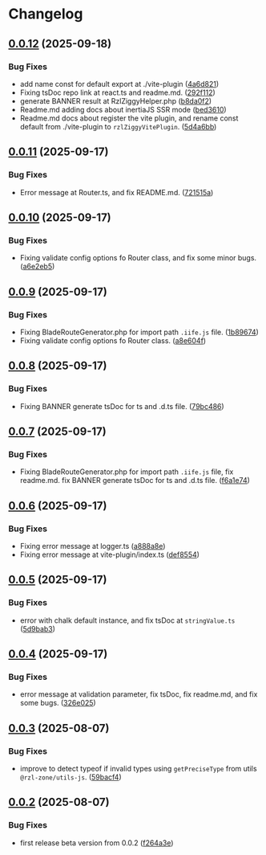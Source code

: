 # Changelog

## [0.0.12](https://github.com/rzl-zone/ziggy-route/compare/v0.0.11...v0.0.12) (2025-09-18)


### Bug Fixes

* add name const for default export at ./vite-plugin ([4a6d821](https://github.com/rzl-zone/ziggy-route/commit/4a6d821e90af416b75c4ceeb5d91ed0370a7af79))
* Fixing tsDoc repo link at react.ts and readme.md. ([292f112](https://github.com/rzl-zone/ziggy-route/commit/292f112d2b8193fc0ae6cbb77c93f162ad29bb5c))
* generate BANNER result at RzlZiggyHelper.php ([b8da0f2](https://github.com/rzl-zone/ziggy-route/commit/b8da0f2ce598ba07575d611734587d2b430b8e90))
* Readme.md adding docs about inertiaJS SSR mode ([bed3610](https://github.com/rzl-zone/ziggy-route/commit/bed361053a72927e66f43e6a9253ed23c3ea3d6a))
* Readme.md docs about register the vite plugin, and rename const default from ./vite-plugin to `rzlZiggyVitePlugin`. ([5d4a6bb](https://github.com/rzl-zone/ziggy-route/commit/5d4a6bbaddb181c550e431c88b53410717a793f3))

## [0.0.11](https://github.com/rzl-zone/ziggy-route/compare/v0.0.10...v0.0.11) (2025-09-17)


### Bug Fixes

* Error message at Router.ts, and fix README.md. ([721515a](https://github.com/rzl-zone/ziggy-route/commit/721515ad5e8a9c2b25d7d4ff25e5172fecd67910))

## [0.0.10](https://github.com/rzl-zone/ziggy-route/compare/v0.0.9...v0.0.10) (2025-09-17)


### Bug Fixes

* Fixing validate config options fo Router class, and fix some minor bugs. ([a6e2eb5](https://github.com/rzl-zone/ziggy-route/commit/a6e2eb5484edf57a0267908f6201b1d646f364c9))

## [0.0.9](https://github.com/rzl-zone/ziggy-route/compare/v0.0.8...v0.0.9) (2025-09-17)


### Bug Fixes

* Fixing BladeRouteGenerator.php for import path `.iife.js` file. ([1b89674](https://github.com/rzl-zone/ziggy-route/commit/1b89674d5a695d860b4f9356554bc908b0568f69))
* Fixing validate config options fo Router class. ([a8e604f](https://github.com/rzl-zone/ziggy-route/commit/a8e604f1b8e5a41d6a23dd65f8f635d73515dcc8))

## [0.0.8](https://github.com/rzl-zone/ziggy-route/compare/v0.0.7...v0.0.8) (2025-09-17)


### Bug Fixes

* Fixing BANNER generate tsDoc for ts and .d.ts file. ([79bc486](https://github.com/rzl-zone/ziggy-route/commit/79bc486b76c23f5cc1191a2569c56e1704b857fa))

## [0.0.7](https://github.com/rzl-zone/ziggy-route/compare/v0.0.6...v0.0.7) (2025-09-17)


### Bug Fixes

* Fixing BladeRouteGenerator.php for import path `.iife.js` file, fix readme.md. fix BANNER generate tsDoc for ts and .d.ts file. ([f6a1e74](https://github.com/rzl-zone/ziggy-route/commit/f6a1e74b82332e45b54a2387098b3a2312456c51))

## [0.0.6](https://github.com/rzl-zone/ziggy-route/compare/v0.0.5...v0.0.6) (2025-09-17)


### Bug Fixes

* Fixing error message at logger.ts ([a888a8e](https://github.com/rzl-zone/ziggy-route/commit/a888a8e101d42c55e85cb451ecbd2d3e433b6275))
* Fixing error message at vite-plugin/index.ts ([def8554](https://github.com/rzl-zone/ziggy-route/commit/def8554632ae8e06b1bb7e2ad4a1adb585731724))

## [0.0.5](https://github.com/rzl-zone/ziggy-route/compare/v0.0.4...v0.0.5) (2025-09-17)


### Bug Fixes

* error with chalk default instance, and fix tsDoc at `stringValue.ts` ([5d9bab3](https://github.com/rzl-zone/ziggy-route/commit/5d9bab3c464b6b21414c010febdb03a6fb84f3d3))

## [0.0.4](https://github.com/rzl-zone/ziggy-route/compare/v0.0.3...v0.0.4) (2025-09-17)


### Bug Fixes

* error message at validation parameter, fix tsDoc, fix readme.md, and fix some bugs. ([326e025](https://github.com/rzl-zone/ziggy-route/commit/326e025fd61eea8203c19d286ac81fb4cb3a10e0))

## [0.0.3](https://github.com/rzl-zone/ziggy-route/compare/v0.0.2...v0.0.3) (2025-08-07)


### Bug Fixes

* improve to detect typeof if invalid types using `getPreciseType` from utils `@rzl-zone/utils-js`. ([59bacf4](https://github.com/rzl-zone/ziggy-route/commit/59bacf4ee49e0f53b29f51e3245e9276fa0f61de))

## [0.0.2](https://github.com/rzl-zone/ziggy-route/compare/v0.0.1...v0.0.2) (2025-08-07)


### Bug Fixes

* first release beta version from 0.0.2 ([f264a3e](https://github.com/rzl-zone/ziggy-route/commit/f264a3e9c63abc610ba8f31fa6471c02783493a9))
